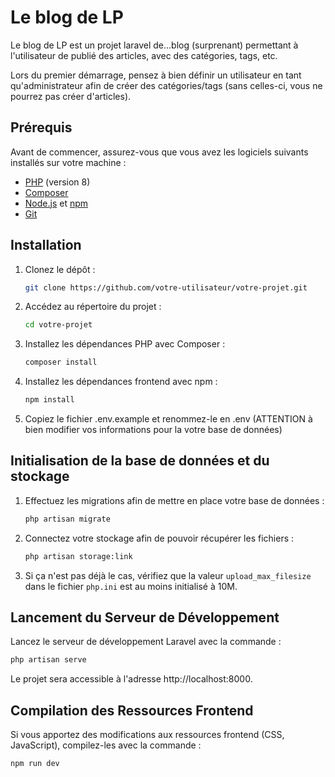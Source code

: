 # Le blog de LP

Le blog de LP est un projet laravel de...blog (surprenant) permettant à l'utilisateur de publié des articles, avec des catégories, tags, etc.

Lors du premier démarrage, pensez à bien définir un utilisateur en tant qu'administrateur afin de créer des catégories/tags (sans celles-ci, vous ne pourrez pas créer d'articles).

## Prérequis

Avant de commencer, assurez-vous que vous avez les logiciels suivants installés sur votre machine :

- [PHP](https://www.php.net/) (version 8)
- [Composer](https://getcomposer.org/)
- [Node.js](https://nodejs.org/) et [npm](https://www.npmjs.com/)
- [Git](https://git-scm.com/)

## Installation

1. Clonez le dépôt :

   ```bash
   git clone https://github.com/votre-utilisateur/votre-projet.git
2. Accédez au répertoire du projet :

    ```bash
    cd votre-projet
    ```

3. Installez les dépendances PHP avec Composer :

    ```bash
    composer install
    ```

4. Installez les dépendances frontend avec npm :

    ```bash
    npm install
    ```

5. Copiez le fichier .env.example et renommez-le en .env (ATTENTION à bien modifier vos informations pour la votre base de données)

## Initialisation de la base de données et du stockage

1. Effectuez les migrations afin de mettre en place votre base de données :

    ```bash
    php artisan migrate
    ```

2. Connectez votre stockage afin de pouvoir récupérer les fichiers :

    ```bash
    php artisan storage:link
    ```

3. Si ça n'est pas déjà le cas, vérifiez que la valeur `upload_max_filesize` dans le fichier `php.ini` est au moins initialisé à 10M.

## Lancement du Serveur de Développement
Lancez le serveur de développement Laravel avec la commande :

```bash
php artisan serve
```

Le projet sera accessible à l'adresse http://localhost:8000.

## Compilation des Ressources Frontend
Si vous apportez des modifications aux ressources frontend (CSS, JavaScript), compilez-les avec la commande :

```bash
npm run dev
```